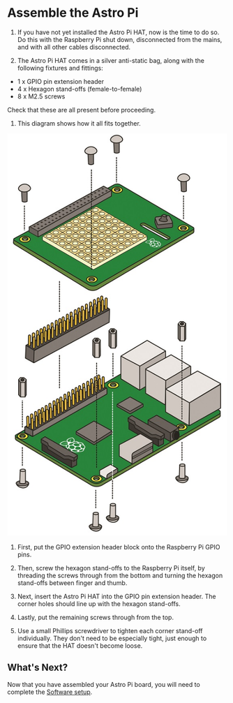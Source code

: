 # Assemble the Astro Pi

1. If you have not yet installed the Astro Pi HAT, now is the time to do so. Do this with the Raspberry Pi shut down, disconnected from the mains, and with all other cables disconnected.

1. The Astro Pi HAT comes in a silver anti-static bag, along with the following fixtures and fittings:

  - 1 x GPIO pin extension header
  - 4 x Hexagon stand-offs (female-to-female)
  - 8 x M2.5 screws

  Check that these are all present before proceeding.
  
1. This diagram shows how it all fits together.

  ![](images/Astro_Pi_Diagram.jpg)

1. First, put the GPIO extension header block onto the Raspberry Pi GPIO pins.

1. Then, screw the hexagon stand-offs to the Raspberry Pi itself, by threading the screws through from the bottom and turning the hexagon stand-offs between finger and thumb.

1. Next, insert the Astro Pi HAT into the GPIO pin extension header. The corner holes should line up with the hexagon stand-offs.

1. Lastly, put the remaining screws through from the top.

1. Use a small Phillips screwdriver to tighten each corner stand-off individually. They don't need to be especially tight, just enough to ensure that the HAT doesn't become loose.

## What's Next?

Now that you have assembled your Astro Pi board, you will need to complete the [Software setup](software.md).
